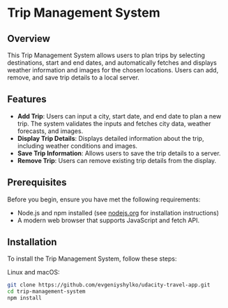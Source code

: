 # Trip Management System

## Overview
This Trip Management System allows users to plan trips by selecting destinations, start and end dates, and automatically fetches and displays weather information and images for the chosen locations. Users can add, remove, and save trip details to a local server.

## Features
- **Add Trip**: Users can input a city, start date, and end date to plan a new trip. The system validates the inputs and fetches city data, weather forecasts, and images.
- **Display Trip Details**: Displays detailed information about the trip, including weather conditions and images.
- **Save Trip Information**: Allows users to save the trip details to a server.
- **Remove Trip**: Users can remove existing trip details from the display.

## Prerequisites
Before you begin, ensure you have met the following requirements:
- Node.js and npm installed (see [nodejs.org](https://nodejs.org/) for installation instructions)
- A modern web browser that supports JavaScript and fetch API.

## Installation

To install the Trip Management System, follow these steps:

Linux and macOS:
```bash
git clone https://github.com/evgeniyshylko/udacity-travel-app.git
cd trip-management-system
npm install
